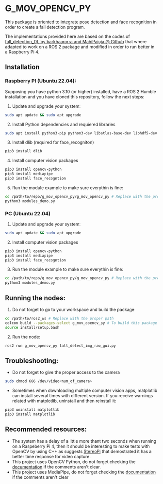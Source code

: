 # G_MOV_OPENCV_PY

This package is oriented to integrate pose detection and face recognition in order to create a fall detection program.

The implementations provided here are based on the codes of [fall_detection_DL by barkhaarorra and MahiPajuja @ Github](https://github.com/barkhaaroraa/fall_detection_DL) that where adapted to work on a ROS 2 package and modified in order to run better in a Raspberry Pi 4.

## Installation

### Raspberry PI (Ubuntu 22.04):

Supposing you have python 3.10 (or higher) installed, have a ROS 2 Humble installation and you have cloned this  repository, follow the next steps:

1. Update and upgrade your system:

~~~bash
sudo apt update && sudo apt upgrade
~~~

2. Install Python dependencies and requiered libraries

~~~bash
sudo apt install python3-pip python3-dev libatlas-base-dev libhdf5-dev libjpeg-dev libpng-dev libtiff-dev libjasper-dev libv4l-dev libxvidcore-dev libx264-dev libdc1394-22-dev libgstreamer-plugins-base1.0-dev libgstreamer1.0-dev
~~~

3. Install dlib (required for face_recogniton)

~~~bash
pip3 install dlib
~~~

4. Install computer vision packages

~~~bash
pip3 install opencv-python
pip3 install mediapipe
pip3 install face_recogntion
~~~

5. Run the module example to make sure everythin is fine:

~~~bash
cd /path/to/repo/g_mov_opencv_py/g_mov_opencv_py # Replace with the proper path
python3 modules_demo.py
~~~

### PC (Ubuntu 22.04)

1. Update and upgrade your system:

~~~bash
sudo apt update && sudo apt upgrade
~~~

2. Install computer vision packages

~~~bash
pip3 install opencv-python
pip3 install mediapipe
pip3 install face_recogntion
~~~

3. Run the module example to make sure everythin is fine:

~~~bash
cd /path/to/repo/g_mov_opencv_py/g_mov_opencv_py # Replace with the proper path
python3 modules_demo.py
~~~

## Running the nodes:

1. Do not forget to go to your workspace and build the package

~~~bash
cd /path/to/ros2_ws # Replace with the proper path
colcon build --packages-select g_mov_opencv_py # To build this package only
source install/setup.bash
~~~

2. Run the node:

~~~bash
ros2 run g_mov_opencv_py fall_detect_img_raw_gui.py 
~~~


## Troubleshooting:

- Do not forget to give the proper access to the camera

~~~bash
sudo chmod 666 /dev/video<num_of_camera>
~~~


- Sometimes when downloading multiple computer vision apps, matplotlib can install several times with different version. If you receive warnings related with matplotlib, uninstall and then reinstall it:

~~~bash
pip3 uninstall matplotlib
pip3 install matplotlib
~~~


## Recommended resources:

- The system has a delay of a little more thant two seconds when running on a Raspeberry Pi 4, then it should be interesting to make tests with OpenCV by using C++ as suggests [StereoPi](https://stereopi.com/blog/opencv-comparing-speed-c-and-python-code-raspberry-pi-stereo-vision#:~:text=As%20you%20can%20see%2C%20Python,to%20be%20better%20at%20this) that demostrated it has a better time response for video capture.
- This project uses OpenCV Python, do not forget checking the [documentation](https://docs.opencv.org/3.4/d2/d75/namespacecv.html) if the comments aren't clear.
- This project uses MediaPipe, do not forget checking the [documentation](https://ai.google.dev/edge/mediapipe/solutions/guide) if the comments aren't clear